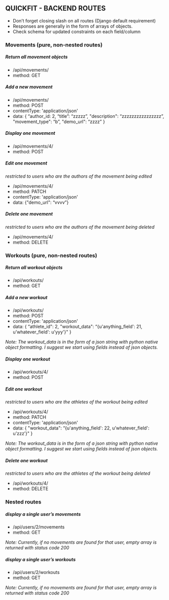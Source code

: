 ## QUICKFIT - BACKEND ROUTES
- Don’t forget closing slash on all routes (Django default requirement)
- Responses are generally in the form of arrays of objects.
- Check schema for updated constraints on each field/column


### Movements (pure, non-nested routes)

##### Return all movement objects
- /api/movements/
- method: GET

##### Add a new movement
- /api/movements/
- method: POST
- contentType: 'application/json'
- data: { “author_id: 2, “title”: “zzzzz”, "description": “zzzzzzzzzzzzzzzz”, "movement_type": “b”, "demo_url": “zzzz” }

##### Display one movement
- /api/movements/4/
- method: POST

##### Edit one movement
*restricted to users who are the authors of the movement being edited*
- /api/movements/4/
- method: PATCH
- contentType: 'application/json'
- data: {"demo_url": “vvvv”}



##### Delete one movement
*restricted to users who are the authors of the movement being deleted*
- /api/movements/4/
- method: DELETE





### Workouts (pure, non-nested routes)

##### Return all workout objects
- /api/workouts/
- method: GET

##### Add a new workout
- /api/workouts/
- method: POST
- contentType: 'application/json'
- data:   { “athlete_id": 2, "workout_data": “{u'anything_field': 21, u’whatever_field': u’yyy'}" }

*Note:  The workout_data is in the form of a json string with python native object formatting. I suggest we start using fields instead of json objects.*

##### Display one workout
- /api/workouts/4/
- method: POST

##### Edit one workout
*restricted to users who are the athletes of the workout being edited*
- /api/workouts/4/
- method: PATCH
- contentType: 'application/json'
- data: { "workout_data": “{u'anything_field': 22, u’whatever_field': u’zzz’}" }

*Note:  The workout_data is in the form of a json string with python native object formatting. I suggest we start using fields instead of json objects.*

##### Delete one workout
*restricted to users who are the athletes of the workout being deleted*
- /api/workouts/4/
- method: DELETE






### Nested routes

##### display a single user’s movements
- /api/users/2/movements
- method: GET

*Note:  Currently, if no movements are found for that user, empty array is returned with status code 200*


##### display a single user’s workouts
- /api/users/2/workouts
- method: GET

*Note:  Currently, if no movements are found for that user, empty array is returned with status code 200*
